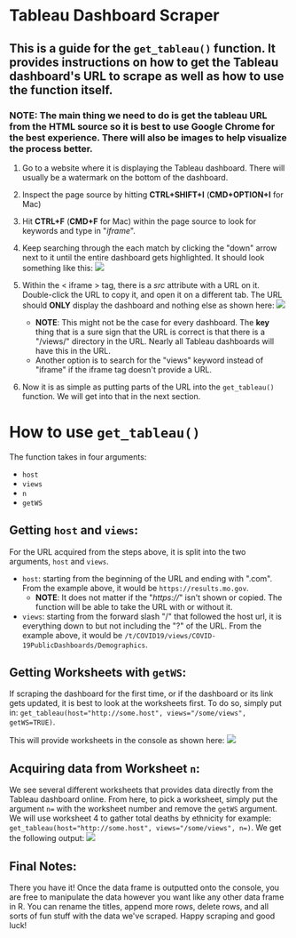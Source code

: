 # Tableau Dashboard Scraper

## This is a guide for the `get_tableau()` function. It provides instructions on how to get the Tableau dashboard's URL to scrape as well as how to use the function itself.

### **NOTE**: The main thing we need to do is get the tableau URL from the HTML source so it is best to use **Google Chrome** for the best experience. There will also be images to help visualize the process better.

1. Go to a website where it is displaying the Tableau dashboard. There will usually be a watermark on the bottom of the dashboard.

2. Inspect the page source by hitting **CTRL+SHIFT+I** (**CMD+OPTION+I** for Mac)

3. Hit **CTRL+F** (**CMD+F** for Mac) within the page source to look for keywords and type in "*iframe*". 

4. Keep searching through the each match by clicking the "down" arrow next to it until the entire dashboard gets highlighted. It should look something like this: 
    <img src="https://snipboard.io/jTQ5Au.jpg">

5. Within the < iframe > tag, there is a *src* attribute with a URL on it. Double-click the URL to copy it, and open it on a different tab. The URL should **ONLY** display the dashboard and nothing else as shown here:
    <img src="https://snipboard.io/3QdOf9.jpg">

    - **NOTE**: This might not be the case for every dashboard. The **key** thing that is a sure sign that the URL is correct is that there is a "/views/" directory in the URL. Nearly all Tableau dashboards will have this in the URL.
    - Another option is to search for the "views" keyword instead of "iframe" if the iframe tag doesn't provide a URL.

6. Now it is as simple as putting parts of the URL into the `get_tableau()` function. We will get into that in the next section. 

#

# How to use `get_tableau()`

The function takes in four arguments:
- `host`
- `views`
- `n`
- `getWS`

## Getting `host` and `views`:

For the URL acquired from the steps above, it is split into the two arguments, `host` and `views`.
- `host`: starting from the beginning of the URL and ending with ".com". From the example above, it would be `https://results.mo.gov`.
    - **NOTE**: It does not matter if the "*https://*" isn't shown or copied. The function will be able to take the URL with or without it.
- `views`: starting from the forward slash "/" that followed the host url, it is everything down to but not including the "?" of the URL. From the example above, it would be `/t/COVID19/views/COVID-19PublicDashboards/Demographics`.

## Getting Worksheets with `getWS`:

If scraping the dashboard for the first time, or if the dashboard or its link gets updated, it is best to look at the worksheets first. To do so, simply put in: `get_tableau(host="http://some.host", views="/some/views", getWS=TRUE)`.

This will provide worksheets in the console as shown here:
    <img src="https://snipboard.io/omukn4.jpg">

## Acquiring data from Worksheet `n`:
We see several different worksheets that provides data directly from the Tableau dashboard online. From here, to pick a worksheet, simply put the argument `n=` with the worksheet number and remove the `getWS` argument. We will use worksheet 4 to gather total deaths by ethnicity for example: `get_tableau(host="http://some.host", views="/some/views", n=)`. We get the following output: 
    <img src="https://snipboard.io/kTK9qB.jpg">

## Final Notes:

There you have it! Once the data frame is outputted onto the console, you are free to manipulate the data however you want like any other data frame in R. You can rename the titles, append more rows, delete rows, and all sorts of fun stuff with the data we've scraped. Happy scraping and good luck!